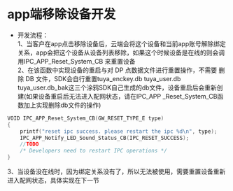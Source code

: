 # app端移除设备开发
* 开发流程：  
1、当客户在app点击移除设备后，云端会将这个设备和当前app账号解除绑定关系，app会把这个设备从设备列表移除，如果这个时候设备是在线的则会调用IPC_APP_Reset_System_CB 来重置设备   
2、在该函数中实现设备的重启与对 DP 点数据文件进行重置操作，不需要 删除 DB 文件，SDK会自行重置tuya_enckey.db  tuya_user.db  tuya_user.db_bak这三个涂鸦SDK自己生成的db文件，设备重启后会重新创建(如果设备重启后无法进入配网状态，请在IPC_APP _Reset_System_CB函数加上实现删除db文件的操作)    
```C
VOID IPC_APP_Reset_System_CB(GW_RESET_TYPE_E type)
{
    printf("reset ipc success. please restart the ipc %d\n", type);
    IPC_APP_Notify_LED_Sound_Status_CB(IPC_RESET_SUCCESS);
    //TODO
    /* Developers need to restart IPC operations */
}
```
3、当设备没在线时，因为绑定关系没有了，所以无法被使用，需要重置设备重新进入配网状态，具体实现在下一节  
